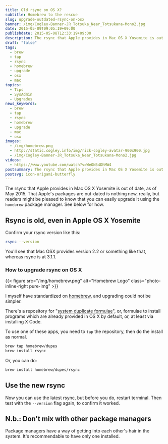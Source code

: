 ```yaml
---
title: Old rsync on OS X?
subtitle: Homebrew to the rescue
slug: upgrade-outdated-rsync-on-osx
banner: /img/Cogley-Banner-JR_Totsuka_Near_Totsukana-Mono2.jpg
date: 2015-05-09T09:05:19+09:00
publishdate: 2015-05-08T12:33:19+09:00
description: The rsync that Apple provides in Mac OS X Yosemite is out of date, but you can easily upgrade it using the homebrew package manager - a post by Rick Cogley.
draft: "false"
tags:
  - brew
  - tap
  - rsync
  - homebrew
  - upgrade
  - osx
  - mac
topics:
  - Tips
  - SysAdmin
  - Upgrades
news_keywords:
  - brew
  - tap
  - rsync
  - homebrew
  - upgrade
  - mac
  - osx
images:
  - /img/homebrew.png
  - http://static.cogley.info/img/rick-cogley-avatar-900x900.jpg
  - /img/Cogley-Banner-JR_Totsuka_Near_Totsukana-Mono2.jpg
videos:
  - https://www.youtube.com/watch?v=WeON54DhMW4
postsummary: The rsync that Apple provides in Mac OS X Yosemite is out of date, as of May 2015. That Apple's packages are out-dated is nothing new, really, but readers might be pleased to know that you can easily upgrade it using the homebrew package manager. See the post for how.
postsvg: icon-origami-butterfly
---
```


The rsync that Apple provides in Mac OS X Yosemite is out of date, as of May 2015. That Apple's packages are out-dated is nothing new, really, but readers might be pleased to know that you can easily upgrade it using the ``homebrew`` package manager. See below for how.

<!--more-->

## Rsync is old, even in Apple OS X Yosemite

Confirm your rsync version like this:

~~~bash
rsync --version
~~~

You'll see that Mac OSX provides version 2.2 or something like that, whereas rsync is at 3.1.1.

### How to upgrade rsync on OS X

{{< figure src="/img/homebrew.png" alt="Homebrew Logo" class="photo-inline-right pure-img"  >}}

I myself have standardized on [homebrew](http://brew.sh "Homebrew or brew home page"), and upgrading could not be simpler.

There's a repository for "[system duplicate formulae](https://github.com/Homebrew/homebrew-dupes)", or, formulae to install programs which are already provided in OS X by default, or, at least via installing X Code.

To use one of these apps, you need to ``tap`` the repository, then do the install as normal.

~~~bash
brew tap homebrew/dupes
brew install rsync
~~~

Or, you can do:

~~~bash
brew install homebrew/dupes/rsync
~~~

## Use the new rsync

Now you can use the latest rsync, but before you do, restart terminal. Then test with the ``--version`` flag again, to confirm it worked.

## N.b.: Don't mix with other package managers

Package managers have a way of getting into each other's hair in the system. It's recommendable to have only one installed.
